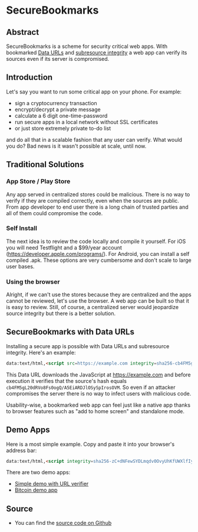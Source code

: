 # SecureBookmarks

## Abstract
SecureBookmarks is a scheme for security critical web apps. With bookmarked [Data URLs](https://developer.mozilla.org/en-US/docs/Web/HTTP/Basics_of_HTTP/Data_URIs) and [subresource integrity](https://developer.mozilla.org/en-US/docs/Web/Security/Subresource_Integrity) a web app can verify its sources even if its server is compromised.

## Introduction 
Let's say you want to run some critical app on your phone. For example:

- sign a cryptocurrency transaction
- encrypt/decrypt a private message
- calculate a 6 digit one-time-password
- run secure apps in a local network without SSL certificates
- or just store extremely private to-do list

and do all that in a scalable fashion that any user can verify. What would you do? Bad news is it wasn't possible at scale, until now.

## Traditional Solutions 
### App Store / Play Store
Any app served in centralized stores could be malicious. There is no way to verify if they are compiled correctly, even when the sources are public. From app developer to end user there is a long chain of trusted parties and all of them could compromise the code.

### Self Install
The next idea is to review the code locally and compile it yourself. For iOS you will need Testflight and a  $99/year account (https://developer.apple.com/programs/). For Android, you can install a self compiled .apk. These options are very cumbersome and don't scale to large user bases.

### Using the browser
Alright, if we can't use the stores because they are centralized and the apps cannot be reviewed, let's use the browser. A web app can be built so that it is easy to review. Still, of course, a centralized server would jeopardize source integrity but there is a better solution. 

## SecureBookmarks with Data URLs
Installing a secure app is possible with Data URLs and subresource integrity. Here's an example:

```html
data:text/html,<script src=https://example.com integrity=sha256-cb4FM5gL20dRVo8Fs0ogQ/A5EiARDJlOSySpIrosOVM crossorigin></script>
```

This Data URL downloads the JavaScript at https://example.com and before execution it verifies that the source's hash equals `cb4FM5gL20dRVo8Fs0ogQ/A5EiARDJlOSySpIrosOVM`. So even if an attacker compromises the server there is no way to infect users with malicious code.

Usability-wise, a bookmarked web app can feel just like a native app thanks to browser features such as "add to home screen" and standalone mode.

## Demo Apps 
Here is a most simple example. Copy and paste it into your browser's address bar:
```html
data:text/html,<script integrity=sha256-zC+dNFewSYDLmqdv0OvyUhKfUWXlfIySrKfYzjgxuA4 src=https://coins.github.io/secure-bookmark/encodings/foo.js crossorigin></script>
```

There are two demo apps:
- [Simple demo with URL verifier](https://coins.github.io/secure-bookmark/simple-demo)
- [Bitcoin demo app](https://coins.github.io/secure-bookmark/demo)



## Source
- You can find the [source code on Github](https://github.com/coins/secure-bookmark)